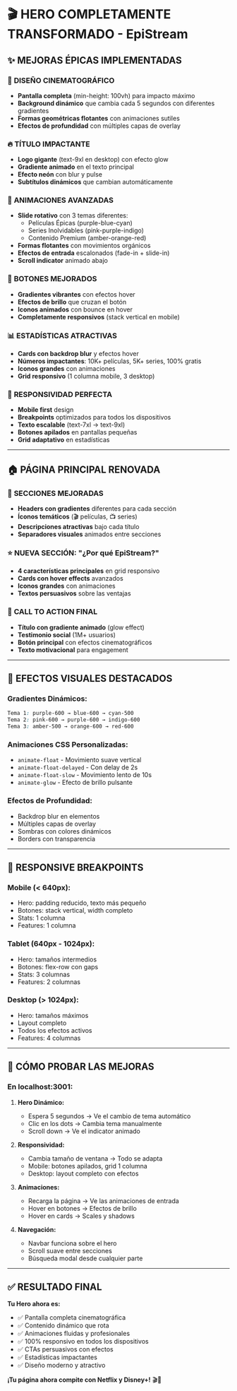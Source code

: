 # 🎬 HERO COMPLETAMENTE TRANSFORMADO - EpiStream

## ✨ **MEJORAS ÉPICAS IMPLEMENTADAS**

### 🎯 **DISEÑO CINEMATOGRÁFICO**
- **Pantalla completa** (min-height: 100vh) para impacto máximo
- **Background dinámico** que cambia cada 5 segundos con diferentes gradientes
- **Formas geométricas flotantes** con animaciones sutiles
- **Efectos de profundidad** con múltiples capas de overlay

### 🔥 **TÍTULO IMPACTANTE**
- **Logo gigante** (text-9xl en desktop) con efecto glow
- **Gradiente animado** en el texto principal
- **Efecto neón** con blur y pulse
- **Subtítulos dinámicos** que cambian automáticamente

### 🎨 **ANIMACIONES AVANZADAS**
- **Slide rotativo** con 3 temas diferentes:
  - Películas Épicas (purple-blue-cyan)
  - Series Inolvidables (pink-purple-indigo)  
  - Contenido Premium (amber-orange-red)
- **Formas flotantes** con movimientos orgánicos
- **Efectos de entrada** escalonados (fade-in + slide-in)
- **Scroll indicator** animado abajo

### 🚀 **BOTONES MEJORADOS**
- **Gradientes vibrantes** con efectos hover
- **Efectos de brillo** que cruzan el botón
- **Iconos animados** con bounce en hover
- **Completamente responsivos** (stack vertical en mobile)

### 📊 **ESTADÍSTICAS ATRACTIVAS**
- **Cards con backdrop blur** y efectos hover
- **Números impactantes**: 10K+ películas, 5K+ series, 100% gratis
- **Iconos grandes** con animaciones
- **Grid responsivo** (1 columna mobile, 3 desktop)

### 📱 **RESPONSIVIDAD PERFECTA**
- **Mobile first** design
- **Breakpoints** optimizados para todos los dispositivos
- **Texto escalable** (text-7xl → text-9xl)
- **Botones apilados** en pantallas pequeñas
- **Grid adaptativo** en estadísticas

---

## 🏠 **PÁGINA PRINCIPAL RENOVADA**

### 🎪 **SECCIONES MEJORADAS**
- **Headers con gradientes** diferentes para cada sección
- **Íconos temáticos** (🎬 películas, 📺 series)
- **Descripciones atractivas** bajo cada título
- **Separadores visuales** animados entre secciones

### ⭐ **NUEVA SECCIÓN: "¿Por qué EpiStream?"**
- **4 características principales** en grid responsivo
- **Cards con hover effects** avanzados
- **Iconos grandes** con animaciones
- **Textos persuasivos** sobre las ventajas

### 🎯 **CALL TO ACTION FINAL**
- **Título con gradiente animado** (glow effect)
- **Testimonio social** (1M+ usuarios)
- **Botón principal** con efectos cinematográficos
- **Texto motivacional** para engagement

---

## 🎨 **EFECTOS VISUALES DESTACADOS**

### **Gradientes Dinámicos:**
```css
Tema 1: purple-600 → blue-600 → cyan-500
Tema 2: pink-600 → purple-600 → indigo-600  
Tema 3: amber-500 → orange-600 → red-600
```

### **Animaciones CSS Personalizadas:**
- `animate-float` - Movimiento suave vertical
- `animate-float-delayed` - Con delay de 2s
- `animate-float-slow` - Movimiento lento de 10s
- `animate-glow` - Efecto de brillo pulsante

### **Efectos de Profundidad:**
- Backdrop blur en elementos
- Múltiples capas de overlay
- Sombras con colores dinámicos
- Borders con transparencia

---

## 📱 **RESPONSIVE BREAKPOINTS**

### **Mobile (< 640px):**
- Hero: padding reducido, texto más pequeño
- Botones: stack vertical, width completo
- Stats: 1 columna
- Features: 1 columna

### **Tablet (640px - 1024px):**
- Hero: tamaños intermedios
- Botones: flex-row con gaps
- Stats: 3 columnas
- Features: 2 columnas

### **Desktop (> 1024px):**
- Hero: tamaños máximos
- Layout completo
- Todos los efectos activos
- Features: 4 columnas

---

## 🚀 **CÓMO PROBAR LAS MEJORAS**

### **En localhost:3001:**

1. **Hero Dinámico:**
   - Espera 5 segundos → Ve el cambio de tema automático
   - Clic en los dots → Cambia tema manualmente
   - Scroll down → Ve el indicator animado

2. **Responsividad:**
   - Cambia tamaño de ventana → Todo se adapta
   - Mobile: botones apilados, grid 1 columna
   - Desktop: layout completo con efectos

3. **Animaciones:**
   - Recarga la página → Ve las animaciones de entrada
   - Hover en botones → Efectos de brillo
   - Hover en cards → Scales y shadows

4. **Navegación:**
   - Navbar funciona sobre el hero
   - Scroll suave entre secciones
   - Búsqueda modal desde cualquier parte

---

## ✅ **RESULTADO FINAL**

**Tu Hero ahora es:**
- ✅ Pantalla completa cinematográfica
- ✅ Contenido dinámico que rota
- ✅ Animaciones fluidas y profesionales  
- ✅ 100% responsivo en todos los dispositivos
- ✅ CTAs persuasivos con efectos
- ✅ Estadísticas impactantes
- ✅ Diseño moderno y atractivo

**¡Tu página ahora compite con Netflix y Disney+!** 🎬🚀